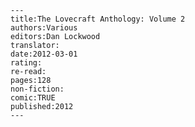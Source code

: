 
    ---
    title:The Lovecraft Anthology: Volume 2
    authors:Various
    editors:Dan Lockwood
    translator:
    date:2012-03-01
    rating:
    re-read:
    pages:128
    non-fiction:
    comic:TRUE
    published:2012
    ---

    